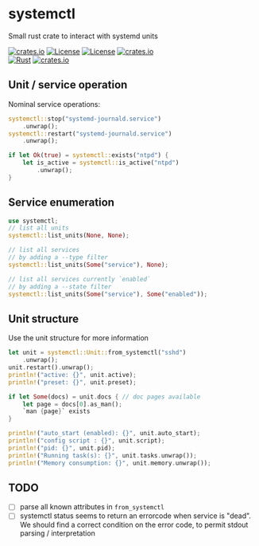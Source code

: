 # systemctl

Small rust crate to interact with systemd units

[![crates.io](https://img.shields.io/crates/v/systemctl.svg)](https://crates.io/crates/systemctl)
[![License](https://img.shields.io/badge/license-Apache%202.0-blue?style=flat-square)](https://github.com/gwbres/systemctl/blob/main/LICENSE-APACHE)
[![License](https://img.shields.io/badge/license-MIT-blue?style=flat-square)](https://github.com/gwbres/systemctl/blob/main/LICENSE-MIT) 
[![crates.io](https://img.shields.io/crates/d/systemctl.svg)](https://crates.io/crates/systemctl)   
[![Rust](https://github.com/gwbres/systemctl/actions/workflows/rust.yml/badge.svg?branch=main)](https://github.com/gwbres/systemctl/actions/workflows/rust.yml)
[![crates.io](https://docs.rs/systemctl/badge.svg)](https://docs.rs/systemctl/badge.svg)

## Unit / service operation

Nominal service operations:

```rust
systemctl::stop("systemd-journald.service")
    .unwrap();
systemctl::restart("systemd-journald.service")
    .unwrap();

if let Ok(true) = systemctl::exists("ntpd") {
    let is_active = systemctl::is_active("ntpd")
        .unwrap();
}
```

## Service enumeration

```rust
use systemctl;
// list all units
systemctl::list_units(None, None);

// list all services 
// by adding a --type filter
systemctl::list_units(Some("service"), None);

// list all services currently `enabled` 
// by adding a --state filter
systemctl::list_units(Some("service"), Some("enabled"));
```

## Unit structure

Use the unit structure for more information

```rust
let unit = systemctl::Unit::from_systemctl("sshd")
    .unwrap();
unit.restart().unwrap();
println!("active: {}", unit.active);
println!("preset: {}", unit.preset);

if let Some(docs) = unit.docs { // doc pages available
    let page = docs[0].as_man();
    `man {page}` exists
}

println!("auto_start (enabled): {}", unit.auto_start);
println!("config script : {}", unit.script);
println!("pid: {}", unit.pid);
println!("Running task(s): {}", unit.tasks.unwrap());
println!("Memory consumption: {}", unit.memory.unwrap());
```

## TODO

* [ ] parse all known attributes in `from_systemctl`
* [ ] systemctl status seems to return an errorcode when service is "dead". 
We should find a correct condition on the error code, to permit
stdout parsing / interpretation

